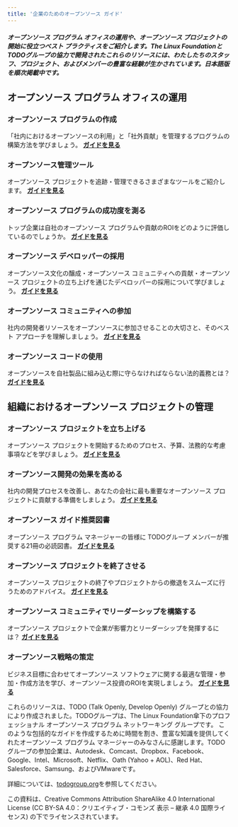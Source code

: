 ```yaml
---
title: '企業のためのオープンソース ガイド'
---
```


##### オープンソース プログラム オフィスの運用や、オープンソース プロジェクトの開始に役立つベスト プラクティスをご紹介します。The Linux FoundationとTODOグループの協力で開発されたこれらのリソースには、わたしたちのスタッフ、プロジェクト、およびメンバーの豊富な経験が生かされています。日本語版を順次掲載中です。

## オープンソース プログラム オフィスの運用

### オープンソース プログラムの作成
「社内におけるオープンソースの利用」と「社外貢献」を管理するプログラムの構築方法を学びましょう。
[**ガイドを見る**](create-program.md)

### オープンソース管理ツール
オープンソース プロジェクトを追跡・管理できるさまざまなツールをご紹介します。
[**ガイドを見る**](management-tools.md)

### オープンソース プログラムの成功度を測る
トップ企業は自社のオープンソース プログラムや貢献のROIをどのように評価しているのでしょうか。
[**ガイドを見る**](measuring-success.md)

### オープンソース デベロッパーの採用
オープンソース文化の醸成・オープンソース コミュニティへの貢献・オープンソース プロジェクトの立ち上げを通じたデベロッパーの採用について学びましょう。
[**ガイドを見る**](recruiting-developers.md)

### オープンソース コミュニティへの参加
社内の開発者リソースをオープンソースに参加させることの大切さと、そのベスト アプローチを理解しましょう。
[**ガイドを見る**](participating.md)

### オープンソース コードの使用
オープンソースを自社製品に組み込む際に守らなければならない法的義務とは？
[**ガイドを見る**](using-open-source.md)

## 組織におけるオープンソース プロジェクトの管理

### オープンソース プロジェクトを立ち上げる
オープンソース プロジェクトを開始するためのプロセス、予算、法務的な考慮事項などを学びましょう。
[**ガイドを見る**](starting.md)

### オープンソース開発の効果を高める
社内の開発プロセスを改善し、あなたの会社に最も重要なオープンソース プロジェクトに貢献する準備をしましょう。
[**ガイドを見る**](impact.md)

### オープンソース ガイド推奨図書
オープンソース プログラム マネージャーの皆様に TODOグループ メンバーが推奨する21冊の必読図書。
[**ガイドを見る**](open-source-reading-list.md)

### オープンソース プロジェクトを終了させる
オープンソース プロジェクトの終了やプロジェクトからの撤退をスムーズに行うためのアドバイス。
[**ガイドを見る**](shutting-down.md)

### オープンソース コミュニティでリーダーシップを構築する
オープンソース プロジェクトで企業が影響力とリーダーシップを発揮するには？
[**ガイドを見る**](building-leadership.md)

### オープンソース戦略の策定
ビジネス目標に合わせてオープンソース ソフトウェアに関する最適な管理・参加・作成方法を学び、オープンソース投資のROIを実現しましょう。
[**ガイドを見る**](https://www.linuxfoundation.jp/resources/open-source-guides/setting-an-open-source-strategy/)

これらのリソースは、TODO (Talk Openly, Develop Openly) グループとの協力により作成されました。TODOグループは、The Linux Foundation傘下のプロフェッショナル オープンソース プログラム ネットワーキング グループです。 このような包括的なガイドを作成するために時間を割き、豊富な知識を提供してくれたオープンソース プログラム マネージャーのみなさんに感謝します。TODOグループの参加企業は、Autodesk、Comcast、Dropbox、Facebook、Google、Intel、Microsoft、Netflix、Oath (Yahoo + AOL)、Red Hat、Salesforce、Samsung、およびVMwareです。

詳細については、[todogroup.org](http://todogroup.org/)を参照してください。

この資料は、Creative Commons Attribution ShareAlike 4.0 International License (CC BY-SA 4.0：クリエイティブ・コモンズ 表示 – 継承 4.0 国際ライセンス) の下でライセンスされています。
